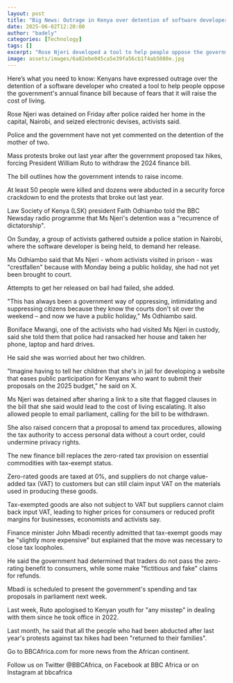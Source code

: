 ```yaml
---
layout: post
title: "Big News: Outrage in Kenya over detention of software developer"
date: 2025-06-02T12:20:00
author: "badely"
categories: [Technology]
tags: []
excerpt: "Rose Njeri developed a tool to help people oppose the government's finance bill."
image: assets/images/6a82ebe045ca5e39fa56cb1f4ab5080e.jpg
---
```


Here’s what you need to know: Kenyans have expressed outrage over the detention of a software developer who created a tool to help people oppose the government's annual finance bill because of fears that it will raise the cost of living.

Rose Njeri was detained on Friday after police raided her home in the capital, Nairobi, and seized electronic devises, activists said. 

Police and the government have not yet commented on the detention of the mother of two.

Mass protests broke out last year after the government proposed tax hikes, forcing President William Ruto to withdraw the 2024 finance bill.

The bill outlines how the government intends to raise income.

At least 50 people were killed and dozens were abducted in a security force crackdown to end the protests that broke out last year.

Law Society of Kenya (LSK) president Faith Odhiambo told the BBC Newsday radio programme that Ms Njeri's detention was a "recurrence of dictatorship".

On Sunday, a group of activists gathered outside a police station in Nairobi, where the software developer is being held, to demand her release.

 Ms Odhiambo said that Ms Njeri - whom activists visited in prison - was "crestfallen" because with Monday being a public holiday, she had not yet been brought to court.

Attempts to get her released on bail had failed, she added.  

"This has always been a government way of oppressing, intimidating and suppressing citizens because they know the courts don't sit over the weekend – and now we have a public holiday," Ms Odhiambo said. 

Boniface Mwangi, one of the activists who had visited Ms Njeri in custody, said she told them that police had ransacked her house and taken her phone, laptop and hard drives.

He said she was worried about her two children.

"Imagine having to tell her children that she's in jail for developing a website that eases public participation for Kenyans who want to submit their proposals on the 2025 budget," he said on X.

Ms Njeri was detained after sharing a link to a site that flagged clauses in the bill that she said would lead to the cost of living escalating. It also allowed people to email parliament, calling for the bill to be withdrawn.

She also raised concern that a proposal to amend tax procedures, allowing the tax authority to access personal data without a court order, could undermine privacy rights. 

The new finance bill replaces the zero-rated tax provision on essential commodities with tax-exempt status. 

Zero-rated goods are taxed at 0%, and suppliers do not charge value-added tax (VAT) to customers but can still claim input VAT on the materials used in producing these goods. 

Tax-exempted goods are also not subject to VAT but suppliers cannot claim back input VAT, leading to higher prices for consumers or reduced profit margins for businesses, economists and activists say.

Finance minister John Mbadi recently admitted that tax-exempt goods may be "slightly more expensive" but explained that the move was necessary to close tax loopholes.

He said the government had determined that traders do not pass the zero-rating benefit to consumers, while some make "fictitious and fake" claims for refunds.

Mbadi is scheduled to present the government's spending and tax proposals  in parliament next week.

Last week, Ruto apologised to Kenyan youth for "any misstep" in dealing with them since he took office in 2022. 

Last month, he said that all the people who had been abducted after last year's protests against tax hikes had been "returned to their families".

Go to BBCAfrica.com for more news from the African continent.

Follow us on Twitter @BBCAfrica, on Facebook at BBC Africa or on Instagram at bbcafrica

